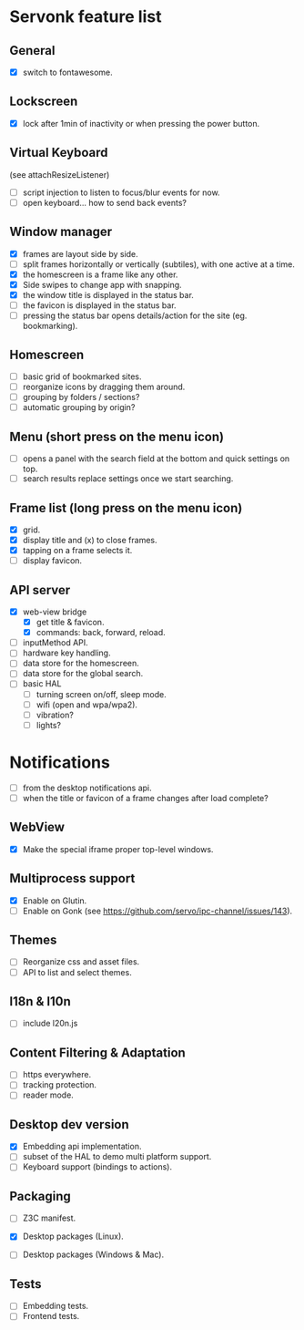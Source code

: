 Servonk feature list
====================

## General
- [x] switch to fontawesome.

## Lockscreen
- [x] lock after 1min of inactivity or when pressing the power button.

## Virtual Keyboard
(see attachResizeListener)
- [ ] script injection to listen to focus/blur events for now.
- [ ] open keyboard... how to send back events?

## Window manager
- [x] frames are layout side by side.
- [ ] split frames horizontally or vertically (subtiles), with one active at a time.
- [x] the homescreen is a frame like any other.
- [x] Side swipes to change app with snapping.
- [x] the window title is displayed in the status bar.
- [ ] the favicon is displayed in the status bar.
- [ ] pressing the status bar opens details/action for the site (eg. bookmarking).

## Homescreen
- [ ] basic grid of bookmarked sites.
- [ ] reorganize icons by dragging them around.
- [ ] grouping by folders / sections?
- [ ] automatic grouping by origin?

## Menu (short press on the menu icon)
- [ ] opens a panel with the search field at the bottom and quick settings on top.
- [ ] search results replace settings once we start searching.

## Frame list (long press on the menu icon)
- [x] grid.
- [x] display title and (x) to close frames.
- [x] tapping on a frame selects it.
- [ ] display favicon.

## API server
- [x] web-view bridge
  - [x] get title & favicon.
  - [x] commands: back, forward, reload.
- [ ] inputMethod API.
- [ ] hardware key handling.
- [ ] data store for the homescreen.
- [ ] data store for the global search.
- [ ] basic HAL
  - [ ] turning screen on/off, sleep mode.
  - [ ] wifi (open and wpa/wpa2).
  - [ ] vibration?
  - [ ] lights?

# Notifications
- [ ] from the desktop notifications api.
- [ ] when the title or favicon of a frame changes after load complete?

## WebView
- [x] Make the special iframe proper top-level windows.

## Multiprocess support
- [x] Enable on Glutin.
- [ ] Enable on Gonk (see https://github.com/servo/ipc-channel/issues/143).

## Themes
- [ ] Reorganize css and asset files.
- [ ] API to list and select themes.

## l18n & l10n
- [ ] include l20n.js

## Content Filtering & Adaptation
- [ ] https everywhere.
- [ ] tracking protection.
- [ ] reader mode.

## Desktop dev version
- [x] Embedding api implementation.
- [ ] subset of the HAL to demo multi platform support.
- [ ] Keyboard support (bindings to actions).

## Packaging
- [ ] Z3C manifest.
- [x] Desktop packages (Linux).
- [ ] Desktop packages (Windows & Mac).


## Tests
- [ ] Embedding tests.
- [ ] Frontend tests.
